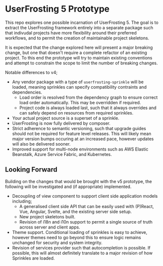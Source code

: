 # UserFrosting 5 Prototype

This repo explores one possible incarnation of UserFrosting 5. The goal is to extract the UserFrosting framework entirely into a separate package such that indivudal projects have more flexibility around their preferred workflows, and to permit the creation of maintainable project skeletons.

It is expected that the change explored here will present a major breaking change, but one that doesn't require a complete refactor of an existing project. To this end the prototype will try to maintain existing conventions and attempt to constrain the scope to limit the number of breaking changes.

Notable differences to v4;
* Any vendor package with a type of `userfrosting-sprinkle` will be loaded, meaning sprinkles can specify compatibility contraints and dependencies.
  * Load order is resolved from the dependency graph to ensure correct load order automatically. This may be overridden if required.
  * Project code is always loaded last, such that it always overrides and can safely depend on resources from required sprinkles.
* Your actual project source is a superset of a sprinkle.
* UserFrosting is now fully delivered by composer.
* Strict adherence to semantic versioning, such that upgrade guides should not be required for feature level releases. This will likely mean major version bumps occuring at an increased pace, however updates will also be delivered sooner.
* Improved support for multi-node environments such as AWS Elastic Beanstalk, Azure Service Fabric, and Kubernetes.

## Looking Forward

Building on the changes that would be brought with the v5 prototype, the following will be investigated and (if appropriate) implemented.

* Decoupling of view component to support client side application models including;
  * A generalised client side API that can be easily used with (P)React, Vue, Angular, Svelte, and the existing server side setup.
  * New project skeletons built.
  * Revision of i18n and i10n support to permit a single source of truth across server and client apps.
* Theme support. Conditional loading of sprinkles is easy to achieve, however themes need to go beyond this to ensure logic remains unchanged for security and system integrity.
* Revision of services provider such that autocompletion is possible. If possible, this will almost definitely translate to a major revision of how Sprinkles are loaded.
